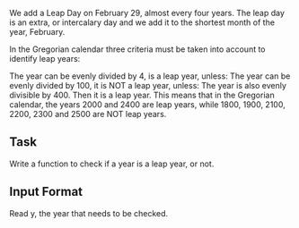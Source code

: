 We add a Leap Day on February 29, almost every four years. The leap day is an extra, or intercalary day and 
we add it to the shortest month of the year, February. 

In the Gregorian calendar three criteria must be taken into account to identify leap years:

The year can be evenly divided by 4, is a leap year, unless:
The year can be evenly divided by 100, it is NOT a leap year, unless:
The year is also evenly divisible by 400. Then it is a leap year.
This means that in the Gregorian calendar, the years 2000 and 2400 are leap years, while 1800, 1900, 2100, 2200, 2300 and 2500 are NOT leap years.

## Task  
Write a function to check if a year is a leap year, or not.

## Input Format  
Read y, the year that needs to be checked.
